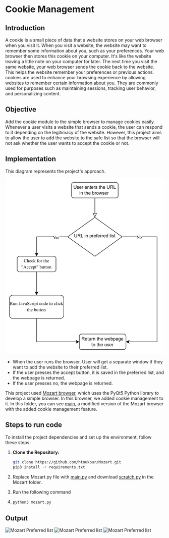 # Cookie Management
## Introduction
A cookie is a small piece of data that a website stores on your web browser when you visit it.
When you visit a website, the website may want to remember some information about you, such as your preferences. Your web browser then stores this cookie on your computer. It's like the website leaving a little note on your computer for later. The next time you visit the same website, your web browser sends the cookie back to the website. This helps the website remember your preferences or previous actions.
cookies are used to enhance your browsing experience by allowing websites to remember certain information about you. They are commonly used for purposes such as maintaining sessions, tracking user behavior, and personalizing content.

## Objective 
Add the cookie module to the simple browser to manage cookies easily. Whenever a user visits a website that sends a cookie, the user can respond to it depending on the legitimacy of the website. However, this project aims to allow the user to add the website to the safe list so that the browser will not ask whether the user wants to accept the cookie or not.

## Implementation
This diagram represents the project's approach.


![Cookie_flow_diagram](Images/Cookie_flow_diagram.png)

* When the user runs the browser. User will get a separate window if they want to add the website to their preferred list.
* If the user presses the accept button, it is saved in the preferred list, and the webpage is returned.
* If the user presses no, the webpage is returned.

This project used [Mozart browser](https://github.com/htoukour/Mozart.git), which uses the PyQt5 Python library to develop a simple browser. In this browser, we added cookie management to it. In this folder, you can see [main](main.py), a modified version of the Mozart browser with the added cookie management feature.

## Steps to run code

To install the project dependencies and set up the environment, follow these steps:

1. **Clone the Repository:**

   ```bash
   git clone https://github.com/htoukour/Mozart.git
   pip3 install -r requirements.txt
2. Replace Mozart.py file with [main.py](main.py) and download [scratch.py](scrach.py) in the Mozart folder.
3. Run the following command
6. ```bash
   python3 mozart.py

## Output

![Mozart Preferred list](Images/Preferred_list.png)
![Mozart Preferred list](Images/Mozart_popup.png)
![Mozart Preferred list](Images/Mozart_popup2.png)
